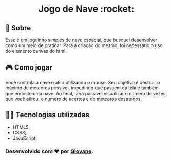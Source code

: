 <h1 align="center">Jogo de Nave :rocket:</h1>

## :pencil: Sobre
Esse é um joguinho simples de nave espacial, que busquei desenvolver como um meio de praticar. Para a criação do mesmo, foi necessário o uso do elemento canvas do html.

## :video_game: Como jogar
Você controla a nave e atira utilizando o mouse. Seu objetivo é destruir o máximo de meteoros possível, impedindo que passem da tela e também que encostem na nave. Ao final, será possível visualizar o número de vezes que você atirou, o número de acertos e de meteoros destruídos.

## :man_technologist: Tecnologias utilizadas
* HTML5;
* CSS3;
* JavaScript.

### Desenvolvido com :heart: por [Giovane](https://github.com/Giov4ne).